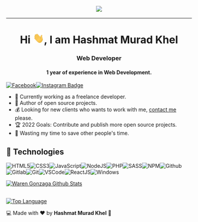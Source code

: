 
<!---
Hashmat4/Hashmat4 is a ✨ special ✨ repository because its `README.md` (this file) appears on your GitHub profile.
You can click the Preview link to take a look at your changes.
-->
<p align="center"><img src="https://unsplash.com/photos/LrxSl4ZxoRs" height="200"/>
</p>

<hr>
<h1 align="center">Hi <img src="https://raw.githubusercontent.com/ABSphreak/ABSphreak/master/gifs/Hi.gif" width="30px">, I am 
Hashmat Murad Khel</h1>
<h3 align="center">Web Developer </h3>
<h4 align="center">1 year of experience in Web Development.</h4>


[![Facebook](https://img.shields.io/badge/facebook-%231877F2.svg?&style=for-the-badge&logo=facebook&logoColor=white)](https://www.facebook.com/hashmat481)[![Instagram Badge](https://img.shields.io/badge/-Instagram-blue?style=flat&logo=Instagram&logoColor=white)](https://www.instagram.com/hashmat.__.malik/) 
- :muscle: Currently working as a freelance developer.
- :gift_heart: Author of open source projects.
- :moneybag: Looking for new clients who wants to work with me, [contact me](hashmatullahh481@gmail.com) please.
- :trophy: 2022 Goals: Contribute and publish more open source projects.
- :dart: Wasting my time to save other people's time.


## :wrench: Technologies

![HTML5](https://img.icons8.com/color/30/html-5.png)![CSS3](https://img.icons8.com/color/30/css3.png)![JavaScript](https://img.icons8.com/color/30/javascript.png)![NodeJS](https://img.icons8.com/color/30/nodejs.png)![PHP](https://img.icons8.com/color/30/php.png)![SASS](https://img.icons8.com/color/30/sass.png)![NPM](https://img.icons8.com/color/30/npm.png)![Github](https://img.icons8.com/material-outlined/30/github.png)![Gitlab](https://img.icons8.com/color/30/gitlab.png)![Git](https://img.icons8.com/color/30/git.png)![VSCode](https://img.icons8.com/color/30/flutter.png)![ReactJS](https://img.icons8.com/color/30/react-native.png)![Windows](https://img.icons8.com/color/30/console.png)

[![Waren Gonzaga Github Stats](https://github-readme-stats.vercel.app/api?username=hashmat4&count_private=true&theme=chartreuse-dark)](https://github-readme-stats.vercel.app/api?username=hashmat4&count_private=true&theme=chartreuse-dark) <br/><br/>

[![Top Language](https://github-readme-stats.vercel.app/api/top-langs/?username=hashmat4&layout=compact&theme=chartreuse-dark)](https://github-readme-stats.vercel.app/api/top-langs/?username=hashmat4&theme=chartreuse-dark)

</details>


:computer: Made with :heart: by **Hashmat Murad Khel**  :pray:
